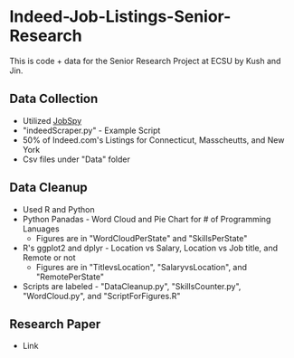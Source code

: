 # Indeed-Job-Listings-Senior-Research

This is code + data for the Senior Research Project at ECSU by Kush and Jin.

## Data Collection

* Utilized [JobSpy](https://github.com/Bunsly/JobSpy)
* "indeedScraper.py" - Example Script
* 50% of Indeed.com's Listings for Connecticut, Masscheutts, and New York
* Csv files under "Data" folder

## Data Cleanup

* Used R and Python
* Python Panadas - Word Cloud and Pie Chart for # of Programming Lanuages
  * Figures are in "WordCloudPerState" and "SkillsPerState"
* R's ggplot2 and dplyr - Location vs Salary, Location vs Job title, and Remote or not
  * Figures are in "TitlevsLocation", "SalaryvsLocation", and "RemotePerState"
* Scripts are labeled - "DataCleanup.py", "SkillsCounter.py", "WordCloud.py", and "ScriptForFigures.R"

## Research Paper

* Link
